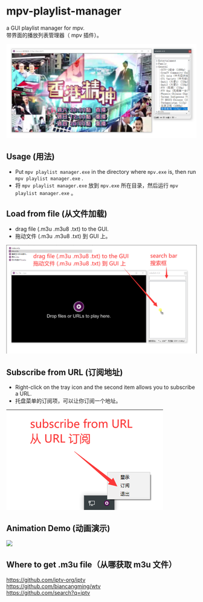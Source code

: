 # mpv-playlist-manager  
a GUI playlist manager for mpv.  
带界面的播放列表管理器（ mpv 插件）。  

![](https://raw.githubusercontent.com/telppa/m3uGUI-for-mpv/main/Img/4.png)  

## Usage (用法)  
* Put ```mpv playlist manager.exe``` in the directory where ```mpv.exe``` is, then run ```mpv playlist manager.exe``` .  
* 将 ```mpv playlist manager.exe``` 放到 ```mpv.exe``` 所在目录，然后运行 ```mpv playlist manager.exe``` 。  

## Load from file (从文件加载)  
* drag file (.m3u .m3u8 .txt) to the GUI.  
* 拖动文件 (.m3u .m3u8 .txt) 到 GUI 上。  

![](https://raw.githubusercontent.com/telppa/m3uGUI-for-mpv/main/Img/1.png)  

## Subscribe from URL (订阅地址)  
* Right-click on the tray icon and the second item allows you to subscribe a URL.  
* 托盘菜单的订阅项，可以让你订阅一个地址。  

![](https://raw.githubusercontent.com/telppa/m3uGUI-for-mpv/main/Img/2.png)  
  
## Animation Demo (动画演示)  
![](https://raw.githubusercontent.com/telppa/m3uGUI-for-mpv/main/Img/3.gif)  

## Where to get .m3u file（从哪获取 m3u 文件）  
https://github.com/iptv-org/iptv  
https://github.com/biancangming/wtv  
https://github.com/search?q=iptv  
